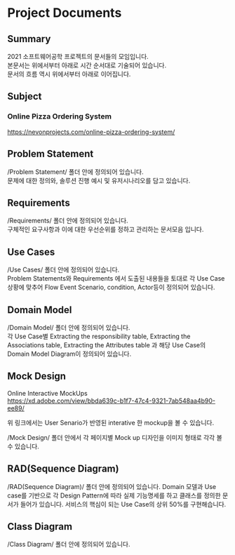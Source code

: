 # Project Documents
## Summary
2021 소프트웨어공학 프로젝트의 문서들의 모임입니다.  
본문서는 위에서부터 아래로 시간 순서대로 기술되어 있습니다.  
문서의 흐름 역시 위에서부터 아래로 이어집니다.

## Subject
### Online Pizza Ordering System 
https://nevonprojects.com/online-pizza-ordering-system/

## Problem Statement
/Problem Statement/ 폴더 안에 정의되어 있습니다.   
문제에 대한 정의와, 솔루션 진행 예시 및 유저시나리오를 담고 있습니다.

## Requirements
/Requirements/ 폴더 안에 정의되어 있습니다.   
구체적인 요구사항과 이에 대한 우선순위를 정하고 관리하는 문서모음 입니다.

## Use Cases
/Use Cases/ 폴더 안에 정의되어 있습니다.   
Problem Statements와 Requirements 에서 도출된 내용들을 토대로 각 Use Case 상황에 맞추어 Flow Event Scenario, condition, Actor등이 정의되어 있습니다.

## Domain Model
/Domain Model/ 폴더 안에 정의되어 있습니다.   
각 Use Case별 Extracting the responsibility table, Extracting the Associations table, Extracting the Attributes table 과 해당 Use Case의 Domain Model Diagram이 정의되어 있습니다.

## Mock Design

Online Interactive MockUps  
https://xd.adobe.com/view/bbda639c-b1f7-47c4-9321-7ab548aa4b90-ee89/  

위 링크에서는 User Senario가 반영된 interative 한 mockup을 볼 수 있습니다.

/Mock Design/ 폴더 안에서 각 페이지별 Mock up 디자인을 이미지 형태로 각각 볼 수 있습니다.

## RAD(Sequence Diagram)
/RAD(Sequence Diagram)/ 폴더 안에 정의되어 있습니다.
Domain 모델과 Use case를 기반으로 각 Design Pattern에 따라 실제 기능명세를 하고 클래스를 정의한 문서가 들어가 있습니다. 서비스의 핵심이 되는 Use Case의 상위 50%를 구현해습니다.

## Class Diagram
/Class Diagram/ 폴더 안에 정의되어 있습니다.